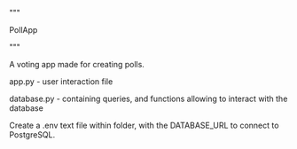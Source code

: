"""

PollApp

"""

A voting app made for creating polls.

app.py - user interaction file

database.py - containing queries, and functions allowing to interact with the database

Create a .env text file within folder, with the DATABASE_URL to connect to PostgreSQL.
